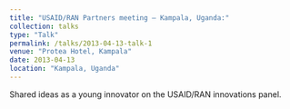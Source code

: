 ```yaml
---
title: "USAID/RAN Partners meeting – Kampala, Uganda:"
collection: talks
type: "Talk"
permalink: /talks/2013-04-13-talk-1
venue: "Protea Hotel, Kampala"
date: 2013-04-13
location: "Kampala, Uganda"
---
```


Shared ideas as a young innovator on the USAID/RAN innovations panel.
